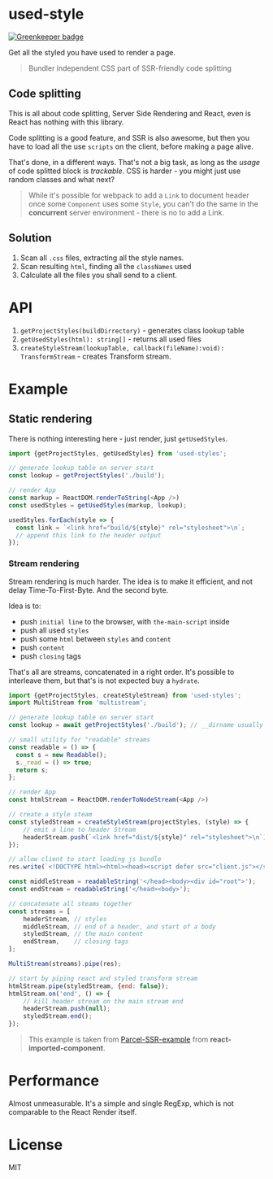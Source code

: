 used-style
====

[![Greenkeeper badge](https://badges.greenkeeper.io/theKashey/used-styles.svg)](https://greenkeeper.io/)

Get all the styled you have used to render a page.

> Bundler independent CSS part of SSR-friendly code splitting

## Code splitting
This is all about code splitting, Server Side Rendering and React, even is React has nothing with this library.

Code splitting is a good feature, and SSR is also awesome, but then you have
to load all the use `scripts` on the client, before making a page alive.

That's done, in a different ways. That's not a big task, as long as the _usage_ of code splitted block
is _trackable_. CSS is harder - you might just use random classes and what next?

> While it's possible for webpack to add a `Link` to document header once some `Component` uses some `Style`,
you can't do the same in the __concurrent__ server environment - there is no <head/> to add a Link.

## Solution
1. Scan all `.css` files, extracting all the style names.
2. Scan resulting `html`, finding all the `classNames` used
3. Calculate all the files you shall send to a client.

# API
1. `getProjectStyles(buildDirrectory)` - generates class lookup table
2. `getUsedStyles(html): string[]` - returns all used files
3. `createStyleStream(lookupTable, callback(fileName):void): TransformStream` - creates Transform stream.

# Example
## Static rendering
There is nothing interesting here - just render, just `getUsedStyles`.
```js
import {getProjectStyles, getUsedStyles} from 'used-styles';

// generate lookup table on server start
const lookup = getProjectStyles('./build');

// render App
const markup = ReactDOM.renderToString(<App />)
const usedStyles = getUsedStyles(markup, lookup);

usedStyles.forEach(style => {
  const link = `<link href="build/${style}" rel="stylesheet">\n`;
  // append this link to the header output
});
```
### Stream rendering
Stream rendering is much harder. The idea is to make it efficient, and not delay Time-To-First-Byte. And the second byte.

Idea is to:
- push `initial line` to the browser, with `the-main-script` inside
- push all used `styles`
- push some `html` between `styles` and `content`
- push `content`
- push `closing` tags

That's all are streams, concatenated in a right order.
It's possible to interleave them, but that's is not expected buy a `hydrate`. 
```js
import {getProjectStyles, createStyleStream} from 'used-styles';
import MultiStream from 'multistream';

// generate lookup table on server start
const lookup = await getProjectStyles('./build'); // __dirname usually

// small utility for "readable" streams
const readable = () => {
  const s = new Readable();
  s._read = () => true;
  return s;
};

// render App
const htmlStream = ReactDOM.renderToNodeStream(<App />)

// create a style steam
const styledStream = createStyleStream(projectStyles, (style) => {
    // emit a line to header Stream
    headerStream.push(`<link href="dist/${style}" rel="stylesheet">\n`);
});

// allow client to start loading js bundle
res.write(`<!DOCTYPE html><html><head><script defer src="client.js"></script>`);

const middleStream = readableString('</head><body><div id="root">');
const endStream = readableString('</head><body>');

// concatenate all steams together
const streams = [
    headerStream, // styles
    middleStream, // end of a header, and start of a body
    styledStream, // the main content
    endStream,    // closing tags
];

MultiStream(streams).pipe(res);

// start by piping react and styled transform stream
htmlStream.pipe(styledStream, {end: false});
htmlStream.on('end', () => {
    // kill header stream on the main stream end
    headerStream.push(null);
    styledStream.end();
});
```
> This example is taken from [Parcel-SSR-example](https://github.com/theKashey/react-imported-component/tree/master/examples/SSR/parcel-react-ssr)
from __react-imported-component__.


# Performance
Almost unmeasurable. It's a simple and single RegExp, which is not comparable to the React Render itself.

# License
MIT 
